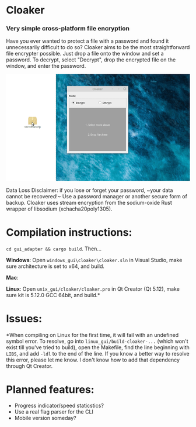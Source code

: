 # Cloaker
### Very simple cross-platform file encryption

Have you ever wanted to protect a file with a password and found it unnecessarily difficult to do so? Cloaker aims to be the most straightforward file encrypter possible. Just drop a file onto the window and set a password. To decrypt, select "Decrypt", drop the encrypted file on the window, and enter the password.

![Demo](demo.gif)

Data Loss Disclaimer: if you lose or forget your password, ~your data cannot be recovered!~ Use a password manager or another secure form of backup. Cloaker uses stream encryption from the sodium-oxide Rust wrapper of libsodium (xchacha20poly1305).

# Compilation instructions:
`cd gui_adapter && cargo build`. Then...

**Windows**: Open `windows_gui\cloaker\cloaker.sln` in Visual Studio, make sure architecture is set to x64, and build.

**Mac**: 

**Linux**: Open `unix_gui/cloaker/cloaker.pro` in Qt Creator (Qt 5.12), make sure kit is 5.12.0 GCC 64bit, and build.*


# Issues:
*When compiling on Linux for the first time, it will fail with an undefined symbol error. To resolve, go into `linux_gui/build-cloaker-...` (which won't exist till you've tried to build), open the Makefile, find the line beginning with `LIBS`, and add `-ldl` to the end of the line. If you know a better way to resolve this error, please let me know. I don't know how to add that dependency through Qt Creator.


# Planned features:
- Progress indicator/speed staticstics?
- Use a real flag parser for the CLI
- Mobile version someday?
